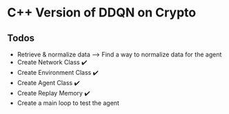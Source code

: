 # C++ Version of DDQN on Crypto

## Todos
- Retrieve & normalize data --> Find a way to normalize data for the agent 
- Create Network Class ✔️
- Create Environment Class  ✔️
- Create Agent Class ✔️
- Create Replay Memory ✔️
- Create a main loop to test the agent 







